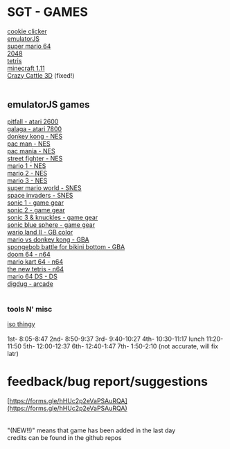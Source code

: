 # SGT - GAMES<br>
[cookie clicker](https://schoolgamethingy.github.io/sgt-cookieclicker/) <br>
[emulatorJS](https://schoolgamethingy.github.io/sgt-EmulatorJS/) <br>
[super mario 64](https://schoolgamethingy.github.io/sgt-sm64/) <br>
[2048](https://schoolgamethingy.github.io/sgt-2048/) <br> 
[tetris](https://schoolgamethingy.github.io/sgt-tetris/) <br>
[minecraft 1.11](https://schoolgamethingy.github.io/sgt-minecraft/)<br>
[Crazy Cattle 3D](http://schoolgamethingy.github.io/sgt-cattle3d/) (fixed!) <br>
<br>
## emulatorJS games <br>
[pitfall - atari 2600](https://schoolgamethingy.github.io/sgt-pitfall/)<br>
[galaga - atari 7800](https://schoolgamethingy.github.io/sgt-galaga/)<br>
[donkey kong - NES](https://schoolgamethingy.github.io/sgt-donkeykong/)<br>
[pac man - NES](https://schoolgamethingy.github.io/sgt-pacman/)<br>
[pac mania - NES](https://schoolgamethingy.github.io/sgt-mania)<br>
[street fighter - NES](https://schoolgamethingy.github.io/sgt-stfighter/)<br>
[mario 1 - NES](https://schoolgamethingy.github.io/sgt-mario1/) <br>
[mario 2 - NES](https://schoolgamethingy.github.io/sgt-mario2/) <br>
[mario 3 - NES](https://schoolgamethingy.github.io/sgt-mario3/) <br>
[super mario world - SNES](https://schoolgamethingy.github.io/sgt-smw/)<br>
[space invaders - SNES](https://schoolgamethingy.github.io/sgt-invader)<br>
[sonic 1 - game gear](https://schoolgamethingy.github.io/sgt-sonic1/)<br>
[sonic 2 - game gear](https://schoolgamethingy.github.io/sgt-sonic2/)<br>
[sonic 3 & knuckles - game gear](https://schoolgamethingy.github.io/sgt-sonic&knuckles) <br>
[sonic blue sphere - game gear](https://schoolgamethingy.github.io/sgt-bluesphere) <br>
[wario land II - GB color](https://schoolgamethingy.github.io/sgt-warioland/)<br>
[mario vs donkey kong - GBA](https://schoolgamethingy.github.io/sgt-marovsdonky/) <br>
[spongebob battle for bikini bottom - GBA](https://schoolgamethingy.github.io/sgt-spongebob/)<br>
[doom 64 - n64](https://schoolgamethingy.github.io/sgt-doom64/)<br>
[mario kart 64 - n64](https://schoolgamethingy.github.io/sgt-mariokart64/)<br>
[the new tetris - n64](https://schoolgamethingy.github.io/SGT-thenewtetris)<br>
[mario 64 DS - DS](https://schoolgamethingy.github.io/sgt-mario64ds) <br>
[digdug - arcade](https://schoolgamethingy.github.io/sgt-digdug/) <br>
<br>
### tools N' misc<br>
[iso thingy](https://schoolgamethingy.github.io/sgt-RomPatcher.js/) <br>
<br>
1st- 8:05-8:47  2nd- 8:50-9:37  3rd- 9:40-10:27  4th- 10:30-11:17  lunch 11:20-11:50  5th- 12:00-12:37  6th- 12:40-1:47  7th- 1:50-2:10  (not accurate, will fix latr)
<br>
# feedback/bug report/suggestions <br>
[https://forms.gle/hHUc2p2eVaPSAuRQA](https://forms.gle/hHUc2p2eVaPSAuRQA)<br>
<br>
<br>
"(NEW!!)" means that game has been added in the last day <br>
credits can be found in the github repos
